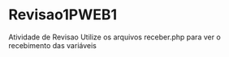 # Revisao1PWEB1
Atividade de Revisao
Utilize os arquivos receber.php para ver o recebimento das variáveis
